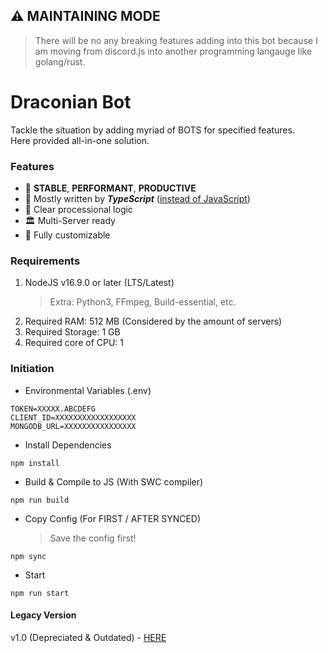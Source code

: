 ## ⚠️ MAINTAINING MODE

> There will be no any breaking features adding into this bot because I am moving from discord.js into another programming langauge like golang/rust.

# Draconian Bot

Tackle the situation by adding myriad of BOTS for specified features. \
Here provided all-in-one solution.

### Features

- 🚀 **STABLE**, **PERFORMANT**, **PRODUCTIVE**
- 🧰 Mostly written by **_TypeScript_** ([instead of JavaScript](https://medium.com/swlh/the-major-benefits-of-using-typescript-aa8553f5e2ed))
- 🧠 Clear processional logic
- 🏛️ Multi-Server ready
- 🐋 Fully customizable

### Requirements

1. NodeJS v16.9.0 or later (LTS/Latest)
   > Extra: Python3, FFmpeg, Build-essential, etc.
1. Required RAM: 512 MB (Considered by the amount of servers)
1. Required Storage: 1 GB
1. Required core of CPU: 1

### Initiation

- Environmental Variables (.env)

```
TOKEN=XXXXX.ABCDEFG
CLIENT_ID=XXXXXXXXXXXXXXXXXX
MONGODB_URL=XXXXXXXXXXXXXXXX
```

- Install Dependencies

```
npm install
```

- Build & Compile to JS (With SWC compiler)

```
npm run build
```

- Copy Config (For FIRST / AFTER SYNCED)
  > Save the config first!

```
npm sync
```

- Start

```
npm run start
```

#### Legacy Version

v1.0 (Depreciated & Outdated) - [HERE](https://github.com/RealKoolisw/DraconianBot/tree/v1.0-deprecated)
